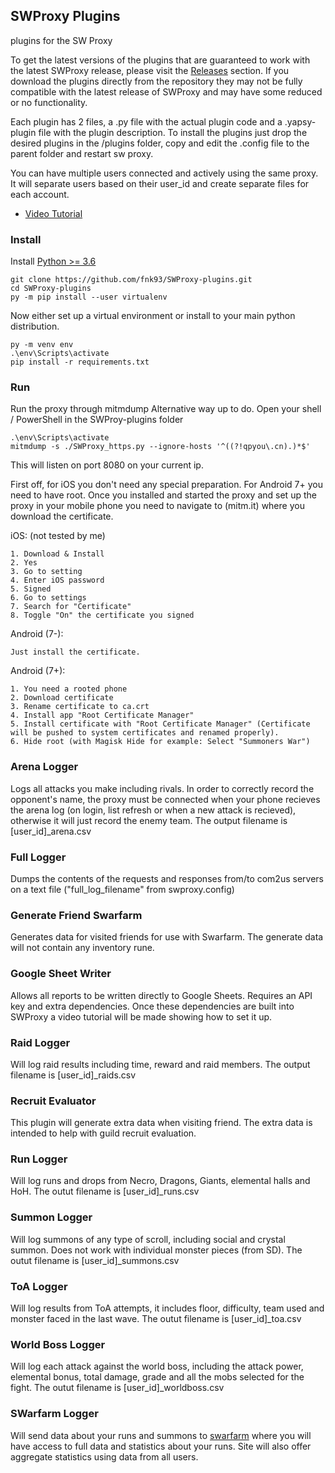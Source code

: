 ## SWProxy Plugins
plugins for the SW Proxy

To get the latest versions of the plugins that are guaranteed to work with the latest SWProxy release, please visit the [Releases](https://github.com/lstern/SWProxy-plugins/releases) section. If you download the plugins directly from the repository they may not be fully compatible with the latest release of SWProxy and may have some reduced or no functionality.

Each plugin has 2 files, a .py file with the actual plugin code and a .yapsy-plugin file with the plugin description.
To install the plugins just drop the desired plugins in the /plugins folder, copy and edit the .config file to the parent folder and restart sw proxy.

You can have multiple users connected and actively using the same proxy. It will separate users based on their user_id and create separate files for each account.

* [Video Tutorial](https://www.youtube.com/watch?v=T4zI6HViV9g)

### Install
Install [Python >= 3.6](https://www.python.org/downloads/)
```
git clone https://github.com/fnk93/SWProxy-plugins.git
cd SWProxy-plugins
py -m pip install --user virtualenv
```
Now either set up a virtual environment or install to your main python distribution.
```
py -m venv env
.\env\Scripts\activate
pip install -r requirements.txt
```

### Run
Run the proxy through mitmdump
Alternative way up to do.
Open your shell / PowerShell in the SWProy-plugins folder
```
.\env\Scripts\activate
mitmdump -s ./SWProxy_https.py --ignore-hosts '^((?!qpyou\.cn).)*$'
```
This will listen on port 8080 on your current ip.

First off, for iOS you don't need any special preparation.
For Android 7+ you need to have root.
Once you installed and started the proxy and set up the proxy in your mobile phone you need to navigate to (mitm.it) where you download the certificate.

iOS: (not tested by me)
```
1. Download & Install
2. Yes
3. Go to setting
4. Enter iOS password
5. Signed
6. Go to settings
7. Search for "Certificate"
8. Toggle "On" the certificate you signed
```

Android (7-):
```
Just install the certificate.
```

Android (7+):
```
1. You need a rooted phone
2. Download certificate
3. Rename certificate to ca.crt
4. Install app "Root Certificate Manager"
5. Install certificate with "Root Certificate Manager" (Certificate will be pushed to system certificates and renamed properly).
6. Hide root (with Magisk Hide for example: Select "Summoners War")
```

### Arena Logger
Logs all attacks you make including rivals. In order to correctly record the opponent's name, the proxy must be connected when your phone recieves the arena log (on login, list refresh or when a new attack is recieved), otherwise it will just record the enemy team. The output filename is [user_id]_arena.csv

### Full Logger
Dumps the contents of the requests and responses from/to com2us servers on a text file ("full_log_filename" from swproxy.config)

### Generate Friend Swarfarm
Generates data for visited friends for use with Swarfarm. The generate data will not contain any inventory rune.

### Google Sheet Writer
Allows all reports to be written directly to Google Sheets. Requires an API key and extra dependencies. Once these dependencies are built into SWProxy a video tutorial will be made showing how to set it up.

### Raid Logger
Will log raid results including time, reward and raid members. The output filename is [user_id]_raids.csv

### Recruit Evaluator
This plugin will generate extra data when visiting friend. The extra data is intended to help with guild recruit evaluation.

### Run Logger
Will log runs and drops from Necro, Dragons, Giants, elemental halls and HoH. The outut filename is [user_id]_runs.csv

### Summon Logger
Will log summons of any type of scroll, including social and crystal summon. Does not work with individual monster pieces (from SD).  The outut filename is [user_id]_summons.csv

### ToA Logger
Will log results from ToA attempts, it includes floor, difficulty, team used and monster faced in the last wave. The outut filename is [user_id]_toa.csv

### World Boss Logger
Will log each attack against the world boss, including the attack power, elemental bonus, total damage, grade and all the mobs selected for the fight. The outut filename is [user_id]_worldboss.csv

### SWarfarm Logger
Will send data about your runs and summons to [swarfarm](https://swarfarm.com/) where you will have access to full data and statistics about your runs. Site will also offer aggregate statistics using data from all users.
